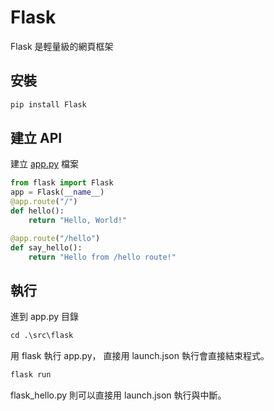 # Flask
Flask 是輕量級的網頁框架

## 安裝
```bash
pip install Flask
```

## 建立 API
建立 [app.py](../src/flask/app.py) 檔案
```python
from flask import Flask
app = Flask(__name__)
@app.route("/")
def hello():
    return "Hello, World!"

@app.route("/hello")
def say_hello():
    return "Hello from /hello route!"
```

## 執行
進到 app.py 目錄
```python
cd .\src\flask
```
用 flask 執行 app.py，
直接用 launch.json 執行會直接結束程式。
```python
flask run 
```
flask_hello.py 則可以直接用 launch.json 執行與中斷。
